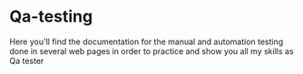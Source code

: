 # Qa-testing
Here you'll find the documentation for the manual and automation testing done in several web pages in order to practice and show you all my skills as Qa tester
